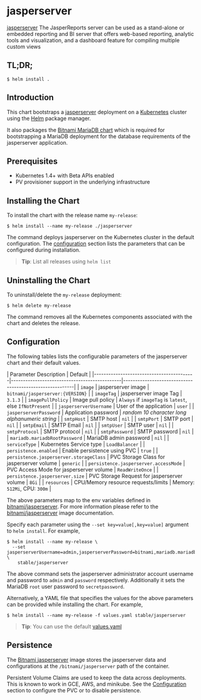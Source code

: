 # jasperserver

[jasperserver](http://community.jaspersoft.com/project/jasperreports-server) The JasperReports server can be used as a stand-alone or embedded reporting and BI server that offers web-based reporting, analytic tools and visualization, and a dashboard feature for compiling multiple custom views


## TL;DR;

```console
$ helm install .
```

## Introduction

This chart bootstraps a [jasperserver](https://github.com/bitnami/bitnami-docker-jasperserver) deployment on a [Kubernetes](http://kubernetes.io) cluster using the [Helm](https://helm.sh) package manager.

It also packages the [Bitnami MariaDB chart](https://github.com/kubernetes/charts/tree/master/stable/mariadb) which is required for bootstrapping a MariaDB deployment for the database requirements of the jasperserver application.

## Prerequisites

- Kubernetes 1.4+ with Beta APIs enabled
- PV provisioner support in the underlying infrastructure

## Installing the Chart

To install the chart with the release name `my-release`:

```console
$ helm install --name my-release ./jasperserver
```

The command deploys jasperserver on the Kubernetes cluster in the default configuration. The [configuration](#configuration) section lists the parameters that can be configured during installation.

> **Tip**: List all releases using `helm list`

## Uninstalling the Chart

To uninstall/delete the `my-release` deployment:

```console
$ helm delete my-release
```

The command removes all the Kubernetes components associated with the chart and deletes the release.

## Configuration

The following tables lists the configurable parameters of the jasperserver chart and their default values.

|              Parameter                              Description                         |                         Default                         |
|------------------------------------------|----------------------------------------------|---------------------------------------------------------|
| `image`                                  | jasperserver image                           | `bitnami/jasperserver:{VERSION}`                        |
| `imageTag`                               | jasperserver image Tag                       | `3.1.3`                                                 |
| `imagePullPolicy`                        | Image pull policy                            | `Always` if `imageTag` is `latest`, else `IfNotPresent` |
| `jasperserverUsername`                   | User of the application                      | `user`                                                  |
| `jasperserverPassword`                   | Application password                         | _random 10 character long alphanumeric string_          |
| `smtpHost`                               | SMTP host                                    | `nil`                                                   |
| `smtpPort`                               | SMTP port                                    | `nil`                                                   |
| `smtpEmail`                              | SMTP Email                                   | `nil`                                                   |
| `smtpUser`                               | SMTP user                                    | `nil`                                                   |
| `smtpProtocol`                           | SMTP protocol                                | `nil`                                                   |
| `smtpPassword`                           | SMTP password                                | `nil`                                                   |
| `mariadb.mariadbRootPassword`            | MariaDB admin password                       | `nil`                                                   |
| `serviceType`                            | Kubernetes Service type                      | `LoadBalancer`                                          |
| `persistence.enabled`                    | Enable persistence using PVC                 | `true`                                                  |
| `persistence.jasperserver.storageClass`  | PVC Storage Class for jasperserver volume    | `generic`                                               |
| `persistence.jasperserver.accessMode`    | PVC Access Mode for jasperserver volume      | `ReadWriteOnce`                                         |
| `persistence.jasperserver.size`          | PVC Storage Request for jasperserver volume  | `8Gi`                                                   |
| `resources`                              | CPU/Memory resource requests/limits          | Memory: `512Mi`, CPU: `300m`                            |

The above parameters map to the env variables defined in [bitnami/jasperserver](http://github.com/bitnami/bitnami-docker-jasperserver). For more information please refer to the [bitnami/jasperserver](http://github.com/bitnami/bitnami-docker-jasperserver) image documentation.

Specify each parameter using the `--set key=value[,key=value]` argument to `helm install`. For example,

```console
$ helm install --name my-release \
  --set jasperserverUsername=admin,jasperserverPassword=bitnami,mariadb.mariadbRootPassword=secretpassword \
    stable/jasperserver
```

The above command sets the jasperserver administrator account username and password to `admin` and `password` respectively. Additionally it sets the MariaDB `root` user password to `secretpassword`.

Alternatively, a YAML file that specifies the values for the above parameters can be provided while installing the chart. For example,

```console
$ helm install --name my-release -f values.yaml stable/jasperserver
```

> **Tip**: You can use the default [values.yaml](values.yaml)

## Persistence

The [Bitnami jasperserver](https://github.com/bitnami/bitnami-docker-jasperserver) image stores the jasperserver data and configurations at the `/bitnami/jasperserver` path of the container.

Persistent Volume Claims are used to keep the data across deployments. This is known to work in GCE, AWS, and minikube.
See the [Configuration](#configuration) section to configure the PVC or to disable persistence.
